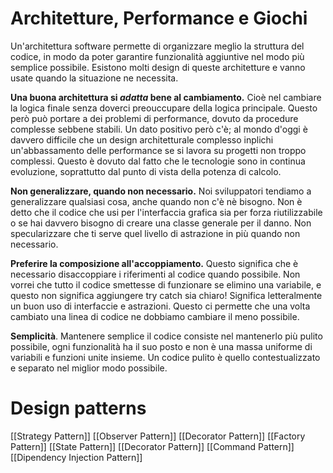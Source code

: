 Architetture, Performance e Giochi
==================================

Un'architettura software permette di organizzare meglio la struttura del codice, in modo da poter garantire funzionalità aggiuntive nel modo più semplice possibile. Esistono molti design di queste architetture e vanno usate quando la situazione ne necessita.

**Una buona architettura si _adatta_ bene al cambiamento.** Cioè nel cambiare la logica finale senza doverci preouccupare della logica principale. Questo però può portare a dei problemi di performance, dovuto da procedure complesse sebbene stabili. Un dato positivo però c'è; al mondo d'oggi è davvero difficile che un design architetturale complesso inplichi un'abbassamento delle performance se si lavora su progetti non troppo complessi. Questo è dovuto dal fatto che le tecnologie sono in continua evoluzione, soprattutto dal punto di vista della potenza di calcolo.

**Non generalizzare, quando non necessario.** Noi sviluppatori tendiamo a generalizzare qualsiasi cosa, anche quando non c'è nè bisogno. Non è detto che il codice che usi per l'interfaccia grafica sia per forza riutilizzabile o se hai davvero bisogno di creare una classe generale per il danno. Non specularizzare che ti serve quel livello di astrazione in più quando non necessario.

**Preferire la composizione all'accoppiamento.** Questo significa che è necessario disaccoppiare i riferimenti al codice quando possibile. Non vorrei che tutto il codice smettesse di funzionare se elimino una variabile, e questo non significa aggiungere try catch sia chiaro! Significa letteralmente un buon uso di interfaccie e astrazioni. Questo ci permette che una volta cambiato una linea di codice ne dobbiamo cambiare il meno possibile.

**Semplicità**. Mantenere semplice il codice consiste nel mantenerlo più pulito possibile, ogni funzionalità ha il suo posto e non è una massa uniforme di variabili e funzioni unite insieme. Un codice pulito è quello contestualizzato e separato nel miglior modo possibile.

Design patterns
===============
[[Strategy Pattern]]
[[Observer Pattern]]
[[Decorator Pattern]]
[[Factory Pattern]]
[[State Pattern]]
[[Decorator Pattern]]
[[Command Pattern]]
[[Dipendency Injection Pattern]]